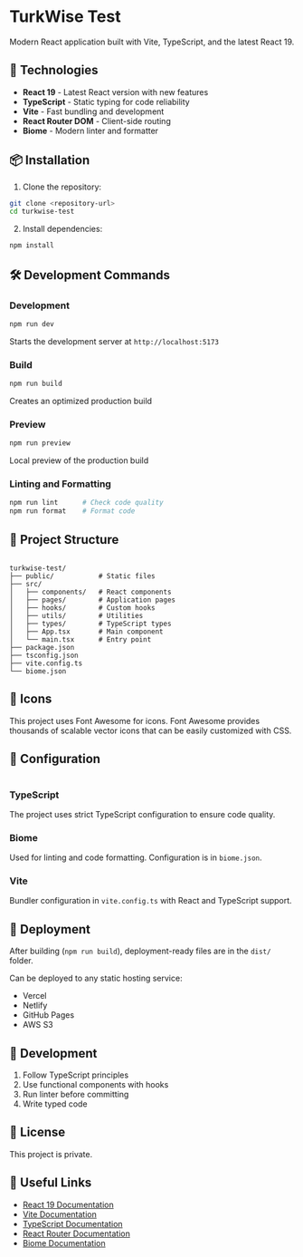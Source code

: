 # TurkWise Test

Modern React application built with Vite, TypeScript, and the latest React 19.

## 🚀 Technologies

- **React 19** - Latest React version with new features
- **TypeScript** - Static typing for code reliability
- **Vite** - Fast bundling and development
- **React Router DOM** - Client-side routing
- **Biome** - Modern linter and formatter

## 📦 Installation

1. Clone the repository:
```bash
git clone <repository-url>
cd turkwise-test
```

2. Install dependencies:
```bash
npm install
```

## 🛠️ Development Commands

### Development
```bash
npm run dev
```
Starts the development server at `http://localhost:5173`

### Build
```bash
npm run build
```
Creates an optimized production build

### Preview
```bash
npm run preview
```
Local preview of the production build

### Linting and Formatting
```bash
npm run lint      # Check code quality
npm run format    # Format code
```

## 📁 Project Structure
```

turkwise-test/
├── public/           # Static files
├── src/
│   ├── components/   # React components
│   ├── pages/        # Application pages
│   ├── hooks/        # Custom hooks
│   ├── utils/        # Utilities
│   ├── types/        # TypeScript types
│   ├── App.tsx       # Main component
│   └── main.tsx      # Entry point
├── package.json
├── tsconfig.json
├── vite.config.ts
└── biome.json
```

## 🎨 Icons

This project uses Font Awesome for icons. Font Awesome provides thousands of scalable vector icons that can be easily customized with CSS.


## 🔧 Configuration
```
```
### TypeScript
The project uses strict TypeScript configuration to ensure code quality.

### Biome
Used for linting and code formatting. Configuration is in `biome.json`.

### Vite
Bundler configuration in `vite.config.ts` with React and TypeScript support.

## 🚀 Deployment

After building (`npm run build`), deployment-ready files are in the `dist/` folder.

Can be deployed to any static hosting service:
- Vercel
- Netlify
- GitHub Pages
- AWS S3

## 🤝 Development

1. Follow TypeScript principles
2. Use functional components with hooks
3. Run linter before committing
4. Write typed code

## 📄 License

This project is private.

## 🔗 Useful Links

- [React 19 Documentation](https://react.dev/)
- [Vite Documentation](https://vitejs.dev/)
- [TypeScript Documentation](https://www.typescriptlang.org/)
- [React Router Documentation](https://reactrouter.com/)
- [Biome Documentation](https://biomejs.dev/)